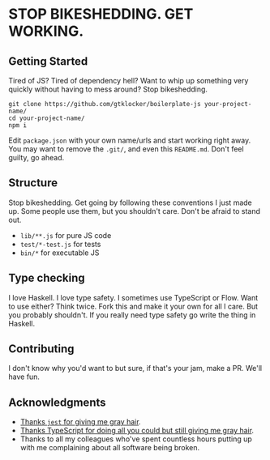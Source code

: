 # STOP BIKESHEDDING. GET WORKING.

## Getting Started

Tired of JS? Tired of dependency hell? Want to whip up something very quickly without having to mess around? Stop bikeshedding.

```
git clone https://github.com/gtklocker/boilerplate-js your-project-name/
cd your-project-name/
npm i
```

Edit `package.json` with your own name/urls and start working right away. You may want to remove the `.git/`, and even this `README.md`. Don't feel guilty, go ahead.

## Structure

Stop bikeshedding. Get going by following these conventions I just made up. Some people use them, but you shouldn't care. Don't be afraid to stand out.

- `lib/**.js` for pure JS code
- `test/*-test.js` for tests
- `bin/*` for executable JS

## Type checking

I love Haskell. I love type safety. I sometimes use TypeScript or Flow. Want to use either? Think twice. Fork this and make it your own for all I care. But you probably shouldn't. If you really need type safety go write the thing in Haskell.

## Contributing

I don't know why you'd want to but sure, if that's your jam, make a PR. We'll have fun.

## Acknowledgments

* [Thanks `jest` for giving me gray hair](https://github.com/facebook/jest/issues/2441).
* [Thanks TypeScript for doing all you could but still giving me gray hair](https://github.com/NagRock/ts-mockito/issues/112).
* Thanks to all my colleagues who've spent countless hours putting up with me complaining about all software being broken.
